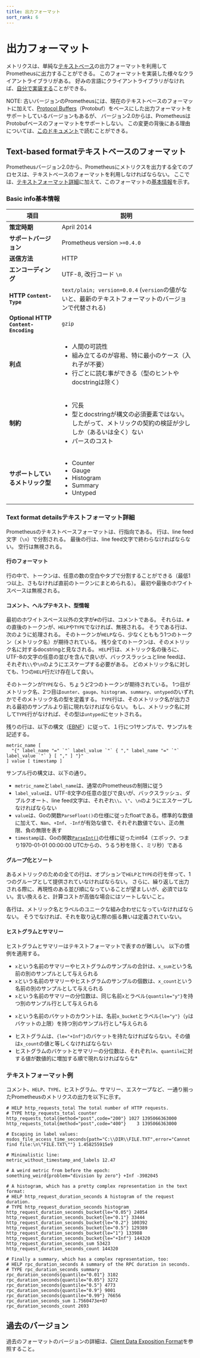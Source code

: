 ```yaml
---
title: 出力フォーマット
sort_rank: 6
---
```


# 出力フォーマット

メトリクスは、単純な[テキストベース](#text-based-format)の出力フォーマットを利用してPrometheusに出力することができる。
このフォーマットを実装した様々なクライアントライブラリがある。
好みの言語にクライアントライブラリがなければ、[自分で実装する](/ja/docs/instrumenting/writing_clientlibs/)ことができる。

NOTE: 古いバージョンのPrometheusには、現在のテキストベースのフォーマットに加えて、[Protocol Buffers](https://developers.google.com/protocol-buffers/)（Protobuf）をベースにした出力フォーマットをサポートしているバージョンもあるが、
バージョン2.0からは、PrometheusはProtobufベースのフォーマットをサポートしない。
この変更の背後にある理由については、[このドキュメント](https://github.com/RichiH/OpenMetrics/blob/master/markdown/protobuf_vs_text.md)で読むことができる。

## <span class="original-header">Text-based format</span>テキストベースのフォーマット

Prometheusバージョン2.0から、Prometheusにメトリクスを出力する全てのプロセスは、テキストベースのフォーマットを利用しなければならない。
ここでは、[テキストフォーマット詳細](#text-format-details)に加えて、このフォーマットの[基本情報](#basic-info)を示す。

### <span class="original-header">Basic info</span>基本情報

| 項目 | 説明 |
|--------|-------------|
| **策定時期** | April 2014  |
| **サポートバージョン** |  Prometheus version `>=0.4.0` |
| **送信方法** | HTTP |
| **エンコーディング** | UTF-8, 改行コード `\n` |
| **HTTP `Content-Type`** | `text/plain; version=0.0.4` (`version`の値がないと、最新のテキストフォーマットのバージョンで代替される) |
| **Optional HTTP `Content-Encoding`** | `gzip` |
| **利点** | <ul><li>人間の可読性</li><li>組み立てるのが容易、特に最小のケース（入れ子が不要）</li><li>行ごとに読む事ができる（型のヒントやdocstringは除く）</li></ul> |
| **制約** | <ul><li>冗長</li><li>型とdocstringが構文の必須要素ではない。したがって、メトリックの契約の検証が少ししか（あるいは全く）ない</li><li>パースのコスト</li></ul>|
| **サポートしているメトリック型** | <ul><li>Counter</li><li>Gauge</li><li>Histogram</li><li>Summary</li><li>Untyped</li></ul> |

### <span class="original-header">Text format details</span>テキストフォーマット詳細

Prometheusのテキストベースフォーマットは、行指向である。
行は、line feed文字（`\n`）で分割される。
最後の行は、line feed文字で終わらなければならない。
空行は無視される。

#### 行のフォーマット

行の中で、トークンは、任意の数の空白やタブで分割することができる（最低1つ以上、さもなければ直前のトークンにまとめられる）。
最初や最後のホワイトスペースは無視される。

#### コメント、ヘルプテキスト、型情報

最初のホワイトスペース以外の文字が`#`の行は、コメントである。
それらは、`#`の直後のトークンが、`HELP`や`TYPE`でなければ、無視される。
そうである行は、次のように処理される。
そのトークンが`HELP`なら、少なくとももう1つのトークン（メトリック名）が期待されている。
残り全てのトークンは、そのメトリック名に対するdocstringと見なされる。
`HELP`行は、メトリック名の後ろに、UTF-8の文字の任意の並びを含んで良いが、バックスラッシュとline feedは、それぞれ`\\`や`\n`のようにエスケープする必要がある。
どのメトリック名に対しても、1つの`HELP`行だけ存在して良い。

そのトークンが`TYPE`なら、ちょうど2つのトークンが期待されている。
1つ目がメトリック名、2つ目は`ounter`、`gauge`、`histogram`、`summary`、`untyped`のいずれかでそのメトリック名の型を定義する。
`TYPE`行は、そのメトリック名が出力される最初のサンプルより前に現れなければならない。
もし、メトリック名に対して`TYPE`行がなければ、その型は`untyped`にセットされる。

残りの行は、以下の構文（[EBNF](https://ja.wikipedia.org/wiki/EBNF)）に従って、１行につ1サンプルで、サンプルを記述する。

```
metric_name [
  "{" label_name "=" `"` label_value `"` { "," label_name "=" `"` label_value `"` } [ "," ] "}"
] value [ timestamp ]
```

サンプル行の構文は、以下の通り。

* `metric_name`と`label_name`は、通常のPrometheusの制限に従う
* `label_value`は、UTF-8文字の任意の並びで良いが、バックスラッシュ、ダブルクオート、line feed文字は、それぞれ`\\`、`\"`、`\n`のようにエスケープしなければならない
* `value`は、Goの関数`ParseFloat()`の仕様に従ったfloatである。標準的な数値に加えて、`Nan`、`+Inf`、`-Inf`が有効な値で、それぞれ数値でない、正の無限、負の無限を表す
* `timestamp`は、Goの関数[`ParseInt()`](https://golang.org/pkg/strconv/#ParseInt)の仕様に従ったint64（エポック、つまり1970-01-01 00:00:00 UTCからの、うるう秒を除く、ミリ秒）である

#### グループ化とソート

あるメトリックのための全ての行は、オプションで`HELP`と`TYPE`の行を伴って、1つのグループとして提供されていなければならない。
さらに、繰り返して出力される際に、再現性のある並び順になっていることが望ましいが、必須ではない。言い換えると、計算コストが高価な場合にはソートしないこと。

各行は、メトリック名とラベルのユニークな組み合わせになっていなければならない。
そうでなければ、それを取り込む際の振る舞いは定義されていない。

#### ヒストグラムとサマリー

ヒストグラムとサマリーはテキストフォーマットで表すのが難しい。
以下の慣例を適用する。

* `x`という名前のサマリーやヒストグラムのサンプルの合計は、`x_sum`という名前の別のサンプルとして与えられる
* `x`という名前のサマリーやヒストグラムのサンプルの個数は、`x_count`という名前の別のサンプルとして与えられる
* `x`という名前のサマリーの分位数は、同じ名前`x`とラベル`{quantile="y"}`を持つ別のサンプル行として与えられる
- `x`という名前のバケットのカウントは、名前`x_bucket`とラベル`{le="y"}`（`y`はバケットの上限）を持つ別のサンプル行とし*与えられる
* ヒストグラムは、`{le="+Inf"}`のバケットを持たなければならない。その値は`x_count`の値と等しくなければならない
* ヒストグラムのバケットとサマリーの分位数は、それぞれ`le`、`quantile`に対する値が数値的に増加する順で現れなければならな*

### テキストフォーマット例

コメント、`HELP`、`TYPE`、ヒストグラム、サマリー、エスケープなど、一通り揃ったPrometheusのメトリクスの出力を以下に示す。

```
# HELP http_requests_total The total number of HTTP requests.
# TYPE http_requests_total counter
http_requests_total{method="post",code="200"} 1027 1395066363000
http_requests_total{method="post",code="400"}    3 1395066363000

# Escaping in label values:
msdos_file_access_time_seconds{path="C:\\DIR\\FILE.TXT",error="Cannot find file:\n\"FILE.TXT\""} 1.458255915e9

# Minimalistic line:
metric_without_timestamp_and_labels 12.47

# A weird metric from before the epoch:
something_weird{problem="division by zero"} +Inf -3982045

# A histogram, which has a pretty complex representation in the text format:
# HELP http_request_duration_seconds A histogram of the request duration.
# TYPE http_request_duration_seconds histogram
http_request_duration_seconds_bucket{le="0.05"} 24054
http_request_duration_seconds_bucket{le="0.1"} 33444
http_request_duration_seconds_bucket{le="0.2"} 100392
http_request_duration_seconds_bucket{le="0.5"} 129389
http_request_duration_seconds_bucket{le="1"} 133988
http_request_duration_seconds_bucket{le="+Inf"} 144320
http_request_duration_seconds_sum 53423
http_request_duration_seconds_count 144320

# Finally a summary, which has a complex representation, too:
# HELP rpc_duration_seconds A summary of the RPC duration in seconds.
# TYPE rpc_duration_seconds summary
rpc_duration_seconds{quantile="0.01"} 3102
rpc_duration_seconds{quantile="0.05"} 3272
rpc_duration_seconds{quantile="0.5"} 4773
rpc_duration_seconds{quantile="0.9"} 9001
rpc_duration_seconds{quantile="0.99"} 76656
rpc_duration_seconds_sum 1.7560473e+07
rpc_duration_seconds_count 2693
```

## 過去のバージョン

過去のフォーマットのバージョンの詳細は、[Client Data Exposition Format](https://docs.google.com/document/d/1ZjyKiKxZV83VI9ZKAXRGKaUKK2BIWCT7oiGBKDBpjEY/edit?usp=sharing)を参照すること。
